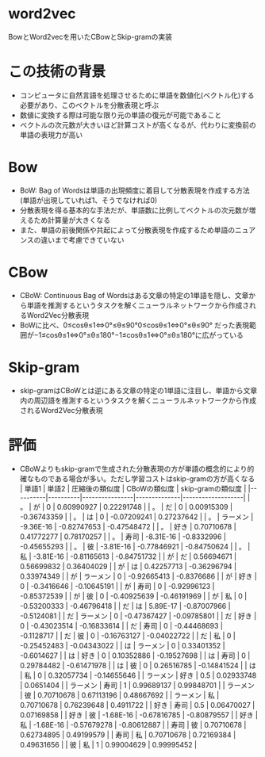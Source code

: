 # word2vec  
BowとWord2vecを用いたCBowとSkip-gramの実装  

# この技術の背景  
- コンピュータに自然言語を処理させるために単語を数値化(ベクトル化)する必要があり、このベクトルを分散表現と呼ぶ  
- 数値に変換する際は可能な限り元の単語の復元が可能であること  
- ベクトルの次元数が大きいほど計算コストが高くなるが、代わりに変換前の単語の表現力が高い  

# Bow  
- BoW: Bag of Wordsは単語の出現頻度に着目して分散表現を作成する方法(単語が出現していれば1、そうでなければ0)  
- 分散表現を得る基本的な手法だが、単語数に比例してベクトルの次元数が増えるため計算量が大きくなる  
- また、単語の前後関係や共起によって分散表現を作成するため単語のニュアンスの違いまで考慮できていない  

# CBow  
- CBoW: Continuous Bag of Wordsはある文章の特定の1単語を隠し、文章から単語を推測するというタスクを解くニューラルネットワークから作成されるWord2Vec分散表現  
- BoWに比べ、0≤cosθ≤1⇔0°≤θ≤90°0≤cos⁡θ≤1⇔0°≤θ≤90° だった表現範囲が−1≤cosθ≤1⇔0°≤θ≤180°−1≤cos⁡θ≤1⇔0°≤θ≤180°に広がっている  

# Skip-gram  
- skip-gramはCBoWとは逆にある文章の特定の1単語に注目し、単語から文章内の周辺語を推測するというタスクを解くニューラルネットワークから作成されるWord2Vec分散表現  

# 評価  
- CBoWよりもskip-gramで生成された分散表現の方が単語の概念的により的確なものである場合が多い。ただし学習コストはskip-gramの方が高くなる  
| 単語1    | 単語2    | 圧縮後の類似度 | CBoWの類似度 | skip-gramの類似度 |
|----------|----------|----------------|--------------|-------------------|
| 。       | が       | 0              | 0.60990927   | 0.22291748        |
| 。       | だ       | 0              | 0.00915309   | -0.36743359       |
| 。       | は       | 0              | -0.07209241  | 0.27237642        |
| 。       | ラーメン | -9.36E-16      | -0.82747653  | -0.47548472       |
| 。       | 好き     | 0.70710678     | 0.41772277   | 0.78170257        |
| 。       | 寿司     | -8.31E-16      | -0.8332996   | -0.45655293       |
| 。       | 彼       | -3.81E-16      | -0.77846921  | -0.84750624       |
| 。       | 私       | -3.81E-16      | -0.81165613  | -0.84751732       |
| が       | だ       | 0.56694671     | 0.56699832   | 0.36404029        |
| が       | は       | 0.42257713     | -0.36296794  | 0.33974349        |
| が       | ラーメン | 0              | -0.92665413  | -0.8376686        |
| が       | 好き     | 0              | -0.3416646   | -0.10645191       |
| が       | 寿司     | 0              | -0.92996123  | -0.85372539       |
| が       | 彼       | 0              | -0.40925639  | -0.46191969       |
| が       | 私       | 0              | -0.53200333  | -0.46796418       |
| だ       | は       | 5.89E-17       | -0.87007966  | -0.5124081        |
| だ       | ラーメン | 0              | -0.47367427  | -0.09785801       |
| だ       | 好き     | 0              | -0.43023514  | -0.16833614       |
| だ       | 寿司     | 0              | -0.44468693  | -0.1128717        |
| だ       | 彼       | 0              | -0.16763127  | -0.04022722       |
| だ       | 私       | 0              | -0.25452483  | -0.04343022       |
| は       | ラーメン | 0              | 0.33401352   | -0.6014627        |
| は       | 好き     | 0              | 0.10352886   | -0.19527698       |
| は       | 寿司     | 0              | 0.29784482   | -0.61471978       |
| は       | 彼       | 0              | 0.26516785   | -0.14841524       |
| は       | 私       | 0              | 0.32057734   | -0.14655646       |
| ラーメン | 好き     | 0.5            | 0.02933748   | 0.0651404         |
| ラーメン | 寿司     | 1              | 0.99689137   | 0.99848701        |
| ラーメン | 彼       | 0.70710678     | 0.67113196   | 0.48667692        |
| ラーメン | 私       | 0.70710678     | 0.76239648   | 0.4911722         |
| 好き     | 寿司     | 0.5            | 0.06470027   | 0.07169858        |
| 好き     | 彼       | -1.68E-16      | -0.67816785  | -0.80879557       |
| 好き     | 私       | -1.68E-16      | -0.57679278  | -0.80612887       |
| 寿司     | 彼       | 0.70710678     | 0.62734895   | 0.49199579        |
| 寿司     | 私       | 0.70710678     | 0.72169384   | 0.49631656        |
| 彼       | 私       | 1              | 0.99004629   | 0.99995452        |
